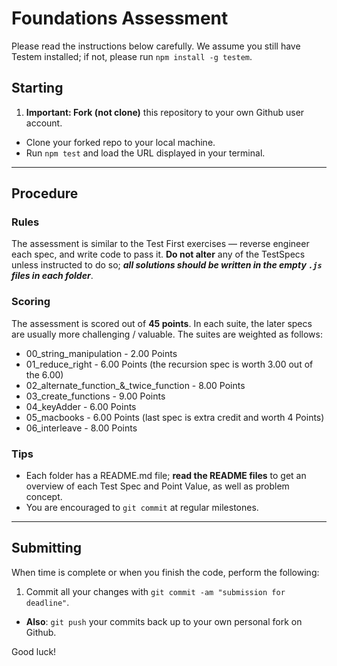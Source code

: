 # Foundations Assessment

Please read the instructions below carefully. We assume you still have Testem installed; if not, please run `npm install -g testem`.

## Starting

1. **Important: Fork (not clone)** this repository to your own Github user account.
* Clone your forked repo to your local machine.
* Run `npm test` and load the URL displayed in your terminal.

---

## Procedure

### Rules

The assessment is similar to the Test First exercises — reverse engineer each spec, and write code to pass it. **Do not alter** any of the TestSpecs unless instructed to do so; ***all solutions should be written in the empty `.js` files in each folder***.

### Scoring

The assessment is scored out of **45 points**. In each suite, the later specs are usually more challenging / valuable. The suites are weighted as follows:

- 00_string_manipulation - 2.00 Points
- 01_reduce_right - 6.00 Points (the recursion spec is worth 3.00 out of the 6.00)
- 02_alternate_function_&_twice_function - 8.00 Points 
- 03_create_functions - 9.00 Points
- 04_keyAdder - 6.00 Points
- 05_macbooks - 6.00 Points (last spec is extra credit and worth 4 Points)
- 06_interleave - 8.00 Points

### Tips

* Each folder has a README.md file; **read the README files** to get an overview of each Test Spec and Point Value, as well as problem concept.
* You are encouraged to `git commit` at regular milestones.

---

## Submitting

When time is complete or when you finish the code, perform the following:

1. Commit all your changes with `git commit -am "submission for deadline"`.
* **Also**: `git push` your commits back up to your own personal fork on Github.

Good luck!
